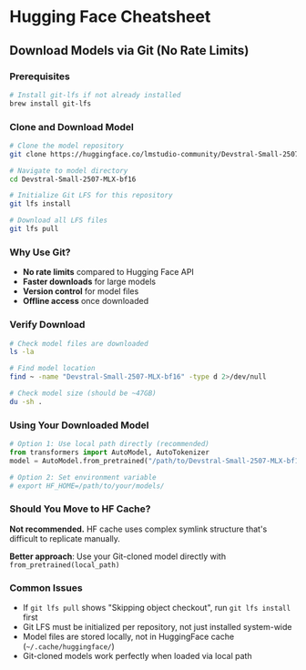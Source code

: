 # Hugging Face Cheatsheet

## Download Models via Git (No Rate Limits)

### Prerequisites
```bash
# Install git-lfs if not already installed
brew install git-lfs
```

### Clone and Download Model
```bash
# Clone the model repository
git clone https://huggingface.co/lmstudio-community/Devstral-Small-2507-MLX-bf16

# Navigate to model directory
cd Devstral-Small-2507-MLX-bf16

# Initialize Git LFS for this repository
git lfs install

# Download all LFS files
git lfs pull
```

### Why Use Git?
- **No rate limits** compared to Hugging Face API
- **Faster downloads** for large models
- **Version control** for model files
- **Offline access** once downloaded

### Verify Download
```bash
# Check model files are downloaded
ls -la

# Find model location
find ~ -name "Devstral-Small-2507-MLX-bf16" -type d 2>/dev/null

# Check model size (should be ~47GB)
du -sh .
```

### Using Your Downloaded Model
```python
# Option 1: Use local path directly (recommended)
from transformers import AutoModel, AutoTokenizer
model = AutoModel.from_pretrained("/path/to/Devstral-Small-2507-MLX-bf16")

# Option 2: Set environment variable
# export HF_HOME=/path/to/your/models/
```

### Should You Move to HF Cache?
**Not recommended.** HF cache uses complex symlink structure that's difficult to replicate manually.

**Better approach**: Use your Git-cloned model directly with `from_pretrained(local_path)`

### Common Issues
- If `git lfs pull` shows "Skipping object checkout", run `git lfs install` first
- Git LFS must be initialized per repository, not just installed system-wide
- Model files are stored locally, not in HuggingFace cache (`~/.cache/huggingface/`)
- Git-cloned models work perfectly when loaded via local path